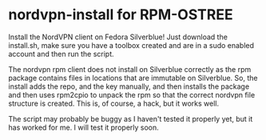# nordvpn-install for RPM-OSTREE

Install the NordVPN client on Fedora Silverblue!    Just download the install.sh, make sure you have a toolbox created and are in a sudo enabled account and then run the script.

The nordvpn rpm client does not install on Silverblue correctly as the rpm package contains files in locations that are immutable on Silverblue.  So, the install adds the repo, and the key manually, and then installs the package and then uses rpm2cpio to unpack the rpm so that the correct nordvpn file structure is created.  This is, of course, a hack, but it works well.

The script may probably be buggy as I haven't tested it properly yet, but it has worked for me.  I will test it properly soon.
